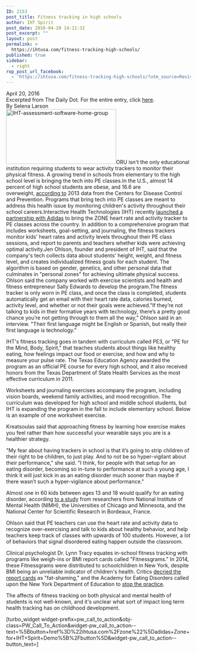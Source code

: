 ```yaml
---
ID: 2153
post_title: Fitness tracking in high schools
author: IHT Spirit
post_date: 2016-04-20 14:11:32
post_excerpt: ""
layout: post
permalink: >
  https://ihtusa.com/fitness-tracking-high-schools/
published: true
sidebar:
  - right
rop_post_url_facebook:
  - 'https://ihtusa.com/fitness-tracking-high-schools/?utm_source=ReviveOldPost&utm_medium=social&utm_campaign=ReviveOldPost'
---
```

<article>April 20, 2016</article><article></article><article>Excerpted from The Daily Dot. For the entire entry, click <a href="http://www.dailydot.com/debug/fitness-tracking-schools/" target="_blank">here</a>.</article><article></article><article>By Selena Larson</article><article></article><article><a href="https://ihtusa.com/wp-content/uploads/2016/03/IHT-assessment-software-home-group.jpg"><img class="alignleft size-medium wp-image-1588" src="https://ihtusa.com/wp-content/uploads/2016/03/IHT-assessment-software-home-group-300x150.jpg" alt="IHT-assessment-software-home-group" width="300" height="150" /></a>ORU isn't the only educational institution requiring students to wear activity trackers to monitor their physical fitness. A growing trend in schools from elementary to the high school level is bringing the tech into PE classes.<!--more-->In the U.S., almost 14 percent of high school students are obese, and 16.6 are overweight, <a style="font-style: inherit; font-weight: inherit;" href="http://www.cdc.gov/healthyschools/obesity/obesity-youth.htm">according to</a> 2013 data from the Centers for Disease Control and Prevention. Programs that bring tech into PE classes are meant to address this health issue by monitoring children's activity throughout their school careers.Interactive Health Technologies (IHT) recently <a style="font-style: inherit; font-weight: inherit;" href="http://www.dailydot.com/technology/adidas-iht-wearable-pe-education/">launched a partnership with Adidas</a> to bring the ZONE heart rate and activity tracker to PE classes across the country. In addition to a comprehensive program that includes worksheets, goal-setting, and journaling, the fitness trackers monitor kids' heart rates and activity levels throughout their PE class sessions, and report to parents and teachers whether kids were achieving optimal activity.Jen Ohlson, founder and president of IHT, said that the company's tech collects data about students' height, weight, and fitness level, and creates individualized fitness goals for each student. The algorithm is based on gender, genetics, and other personal data that culminates in "personal zones" for achieving ultimate physical success. Ohlson said the company worked with exercise scientists and health and fitness entrepreneur Sally Edwards to develop the program.The fitness tracker is only worn in PE class, and once the class is completed, students automatically get an email with their heart rate data, calories burned, activity level, and whether or not their goals were achieved."If they’re not talking to kids in their formative years with technology, there’s a pretty good chance you’re not getting through to them all the way," Ohlson said in an interview. "Their first language might be English or Spanish, but really their first language is technology."

IHT's fitness tracking goes in tandem with curriculum called PE3, or "PE for the Mind, Body, Spirit," that teaches students about things like healthy eating, how feelings impact our food or exercise, and how and why to measure your pulse rate. The Texas Education Agency awarded the program as an official PE course for every high school, and it also received honors from the Texas Department of State Health Services as the most effective curriculum in 2011.

Worksheets and journaling exercises accompany the program, including vision boards, weekend family activities, and mood recognition. The curriculum was developed for high school and middle school students, but IHT is expanding the program in the fall to include elementary school. Below is an example of one worksheet exercise.

Kreatsoulas said that approaching fitness by learning how exercise makes you feel rather than how successful your wearable says you are is a healthier strategy.

"My fear about having trackers in school is that it’s going to strip children of their right to be children, to just play. And to not be so hyper-vigilant about their performance," she said. "I think, for people with that setup for an eating disorder, becoming so in-tune to performance at such a young age, I think it will just kick in as an eating disorder much sooner than maybe if there wasn’t such a hyper-vigilance about performance."

Almost one in 60 kids between ages 13 and 18 would qualify for an eating disorder, according <a style="font-style: inherit; font-weight: inherit;" href="http://archpsyc.jamanetwork.com/article.aspx?articleid=1107211">to a study</a> from researchers from National Institute of Mental Health (NIMH), the Universities of Chicago and Minnesota, and the National Center for Scientific Research in Bordeaux, France.

Ohlson said that PE teachers can use the heart rate and activity data to recognize over-exercising and talk to kids about healthy behavior, and help teachers keep track of classes with upwards of 100 students. However, a lot of behaviors that signal disordered eating happen outside the classroom.

Clinical psychologist Dr. Lynn Tracy equates in-school fitness tracking with programs like weigh-ins or BMI report cards called "Fitnessgrams." In 2014, these Fitnessgrams were distributed to schoolchildren in New York, despite BMI being an unreliable indicator of children's health. Critics <a style="font-style: inherit; font-weight: inherit;" href="http://nypost.com/2014/05/22/nyc-says-this-girl-is-fat/">decried the report cards</a> as "fat-shaming," and the Academy for Eating Disorders called upon the New York Department of Education to <a style="font-style: inherit; font-weight: inherit;" href="http://www.aedweb.org/downloads/BMI_and_Fitnessgrams_Release_FNL.pdf">stop the practice</a>.

The affects of fitness tracking on both physical and mental health of students is not well-known, and it's unclear what sort of impact long term health tracking has on childhood development.

[turbo_widget widget-prefix=pw_call_to_action&obj-class=PW_Call_To_Action&widget-pw_call_to_action--text=%5Bbutton+href%3D%22ihtusa.com%2Fzone%22%5Dadidas+Zone+for+IHT+Spirit+Demo%5B%2Fbutton%5D&widget-pw_call_to_action--button_text=]

</article>